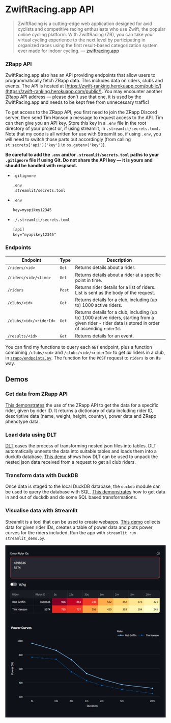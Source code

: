 # ZwiftRacing.app API

> ZwiftRacing is a cutting-edge web application designed for avid cyclists and competitive racing enthusiasts who use Zwift, the popular online cycling platform. With ZwiftRacing (ZR), you can take your virtual cycling experience to the next level by participating in organized races using the first result-based categorization system ever made for indoor cycling. &mdash; [zwiftracing.app](https://www.zwiftracing.app/docs)




### ZRapp API

ZwiftRacing.app also has an API providing endpoints that allow users to programmatically fetch ZRapp data. This includes data on riders, clubs and events. The API is hosted at [https://zwift-ranking.herokuapp.com/public/](https://zwift-ranking.herokuapp.com/public/). You may encounter another ZRapp API address &mdash; please don't use that one, it is used by the ZwiftRacing.app and needs to be kept free from unnecessary traffic!

To get access to the ZRapp API, you first need to join the ZRapp Discord server, then send Tim Hanson a message to request access to the API. Tim can then give you an API key. Store this key in a ``.env`` file in the root directory of your project or, if using streamlit, in `.streamlit/secrets.toml`. Note that my code is all written for use with Streamlit so, if using ``.env``, you will need to switch those parts out accordingly (from calling ``st.secrets['api']['key']`` to ``os.getenv('key')``).

**Be careful to add the ``.env`` and/or ``.streamlit/secrets.toml`` paths to your ``.gitignore`` file if using Git. Do not share the API key &mdash; it is yours and should be handled with respsect.**

- ``.gitignore``

    ```
    .env
    .streamlit/secrets.toml
    ```

- ``.env``

    ```
    key=myapikey12345
    ```

- ``./.streamlit/secrets.toml``

    ```{yaml}
    [api]
    key="myapikey12345"
    ```




### Endpoints

|Endpoint|Type|Description|
|-----|-----|-----|
|``/riders/<id>``|``Get``|Returns details about a rider.|
|``/riders/<id>/<time>``|``Get``|Returns details about a rider at a specific point in time.|
|``/riders``|``Post``|Returns rider details for a list of riders. List is sent as the body of the request.|
|``/clubs/<id>``|``Get``|Returns details for a club, including (up to) 1000 active riders.|
|``/clubs/<id>/<riderId>``|``Get``|Returns details for a club, including (up to) 1000 active riders, starting from a given rider - rider data is stored in order of ascending ``riderId``.|
|``/results/<id>``|``Get``|Returns details for an event.|

You can find my functions to query each ``GET`` endpoint, plus a function combining ``/clubs/<id>`` and ``/clubs/<id>/<riderId>`` to get *all* riders in a club, in [``zrapp/endpoints.py``](https://github.com/robgriffin247/zrapp_demo/blob/main/zrapp/endpoints.py). The function for the ``POST`` request to ``riders`` is on its way.



## Demos

### Get data from ZRapp API

[This demonstrates](https://github.com/robgriffin247/zrapp_demo/blob/main/demos/request_demo.py) the use of the ZRapp API to get the data for a specific rider, given by rider ID. It returns a dictionary of data including rider ID, descriptive data (name, weight, height, country), power data and ZRapp phenotype data.

### Load data using DLT

[DLT](https://dlthub.com/docs/intro) eases the process of transforming nested json files into tables. DLT automatically unnests the data into suitable tables and loads them into a duckdb database. [This demo](https://github.com/robgriffin247/zrapp_demo/blob/main/demos/dlt_demo.py) shows how DLT can be used to unpack the nested json data received from a request to get all club riders.


### Transform data with DuckDB

Once data is staged to the local DuckDB database, the `duckdb` module can be used to query the database with SQL. [This demonstrates](https://github.com/robgriffin247/zrapp_demo/blob/main/demos/duckdb_demo.py) how to get data in and out of duckdb and do some SQL based transformations.


### Visualise data with Streamlit

Streamlit is a tool that can be used to create webapps. [This demo](https://github.com/robgriffin247/zrapp_demo/blob/main/streamlit_demo.py) collects data for given rider IDs, creates a table of power data and plots power curves for the riders included. Run the app with ``streamlit run streamlit_demo.py``.

![streamlit](images/streamlit_screenshot.jpeg)


